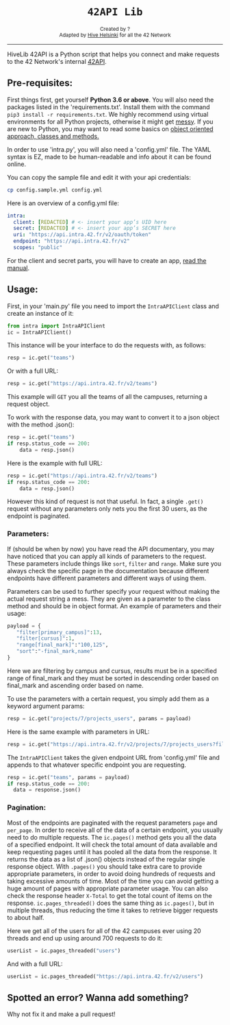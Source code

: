 <h1 align="center"><code>42API Lib</code></h1>

<div align="center">
  <sub>Created by ?</sub>
</div>
<div align="center">
  <sub>Adapted by <a href="https://hive.fi">Hive Helsinki</a> for all the 42 Network</sub>
</div>

---

HiveLib 42API is a Python script that helps you connect and make requests to the 42 Network's internal [42API](https://api.intra.42.fr/apidoc).

## Pre-requisites:
First things first, get yourself **Python 3.6 or above**. You will also need the packages listed in the 'requirements.txt'. Install them with the command `pip3 install -r requirements.txt`. We highly recommend using virtual environments for all Python projects, otherwise it might get [messy](https://xkcd.com/1987/). If you are new to Python, you may want to read some basics on [object oriented approach, classes and methods.](https://docs.python.org/3/tutorial/classes.html)

In order to use 'intra.py', you will also need a 'config.yml' file. The YAML syntax is EZ, made to be human-readable and info about it can be found online.

You can copy the sample file and edit it with your api credentials:

```bash
cp config.sample.yml config.yml
```

Here is an overview of a config.yml file:
```yaml
intra:
  client: [REDACTED] # <- insert your app’s UID here
  secret: [REDACTED] # <- insert your app’s SECRET here
  uri: "https://api.intra.42.fr/v2/oauth/token"
  endpoint: "https://api.intra.42.fr/v2"
  scopes: "public"
```
For the client and secret parts, you will have to create an app, [read the manual](https://api.intra.42.fr/apidoc/guides/getting_started).


## Usage:
First, in your 'main.py' file you need to import the `IntraAPIClient` class and create an instance of it:
```python
from intra import IntraAPIClient
ic = IntraAPIClient()
```

This instance will be your interface to do the requests with, as follows: 
```python
resp = ic.get("teams")
```
Or with a full URL:
```python
resp = ic.get("https://api.intra.42.fr/v2/teams")
```

This example will `GET` you all the teams of all the campuses, returning a request object.

To work with the response data, you may want to convert it to a json object with the method .json():
```python
resp = ic.get("teams")
if resp.status_code == 200:
    data = resp.json()
```
Here is the example with full URL:
```python
resp = ic.get("https://api.intra.42.fr/v2/teams")
if resp.status_code == 200:
    data = resp.json()
```

However this kind of request is not that useful. In fact, a single `.get()` request without any parameters only nets you the first 30 users, as the endpoint is paginated.

### Parameters:
If (should be when by now) you have read the API documentary, you may have noticed that you can apply all kinds of parameters to the request. These parameters include things like `sort`, `filter` and `range`. Make sure you always check the specific page in the documentation because different endpoints have different parameters and different ways of using them.

Parameters can be used to further specify your request without making the actual request string a mess. They are given as a parameter to the class method and should be in object format. An example of parameters and their usage:
```python
payload = {
   "filter[primary_campus]":13,
   "filter[cursus]":1,
   "range[final_mark]":"100,125",
   "sort":"-final_mark,name"
}
```

Here we are filtering by campus and cursus, results must be in a specified range of final_mark and they must be sorted in descending order based on final_mark and ascending order based on name.


To use the parameters with a certain request, you simply add them as a keyword argument params:
```python
resp = ic.get("projects/7/projects_users", params = payload)
```
Here is the same example with parameters in URL:
```python
resp = ic.get("https://api.intra.42.fr/v2/projects/7/projects_users?filter[campus]=13&filter[cursus]=1&range[final_mark]=100,125&sort=-final_mark,name")
```
The `IntraAPIClient` takes the given endpoint URL from 'config.yml' file and appends to that whatever specific endpoint you are requesting.
```python
resp = ic.get("teams", params = payload)
if resp.status_code == 200:
  data = response.json()
```

### Pagination:
Most of the endpoints are paginated with the request parameters `page` and `per_page`. In order to receive all of the data of a certain endpoint, you usually need to do multiple requests. The `ic.pages()` method gets you all the data of a specified endpoint. It will check the total amount of data available and keep requesting pages until it has pooled all the data from the response. It returns the data as a list of  .json() objects instead of the regular single response object. With `.pages()` you should take extra care to provide appropriate parameters, in order to avoid doing hundreds of requests and taking excessive amounts of time. Most of the time you can avoid getting a huge amount of pages with appropriate parameter usage. You can also check the response header `X-Total` to get the total count of items on the response. `ic.pages_threaded()` does the same thing as `ic.pages()`, but in multiple threads, thus reducing the time it takes to retrieve bigger requests to about half.

Here we get all of the users for all of the 42 campuses ever using 20 threads and end up using around 700 requests to do it:
```python
userList = ic.pages_threaded("users")
```
And with a full URL:
```python
userList = ic.pages_threaded("https://api.intra.42.fr/v2/users")
```

## Spotted an error? Wanna add something?
Why not fix it and make a pull request!
